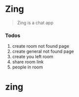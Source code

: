 # Zing

> Zing is a chat app

### Todos

1. create room not found page
2. create general not found page
3. create you left room
4. share room link
5. people in room
# zing
